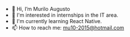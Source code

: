 - 👋 Hi, I’m Murilo Augusto
- 👀 I'm interested in internships in the IT area.
- 🌱 I'm currently learning React Native.
- 📫 How to reach me: mu10-2015@hotmail.com 
